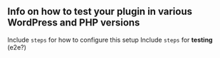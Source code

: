 ## Info on how to test your plugin in various WordPress and PHP versions
Include `steps` for how to configure this setup
Include `steps` for **testing** (e2e?)